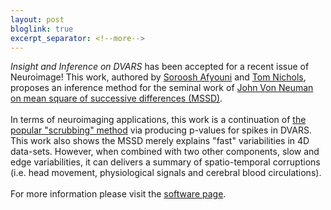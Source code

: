 ```yaml
---
layout: post
bloglink: true
excerpt_separator: <!--more-->
---
```


<i> Insight and Inference on DVARS </i>has been accepted for a recent issue of Neuroimage! <!--more-->
This work, authored by <a href="mailto:soroosh.afyouni@bdi.ox.ac.uk">Soroosh Afyouni</a> and <a href="mailto:thomas.nichols@bdi.ox.ac.uk">Tom Nichols</a>, proposes an inference method for the seminal work of <a href="https://www.jstor.org/stable/2235765?seq=1#page_scan_tab_contents">John Von Neuman on mean square of successive differences (MSSD)</a>. 
<br><br>In terms of neuroimaging applications, this work is a continuation of <a href="http://www.sciencedirect.com/science/article/pii/S1053811911011815?via%3Dihub"> the popular "scrubbing" method</a> via producing p-values for spikes in DVARS. This work also shows the MSSD merely explains "fast" variabilities in 4D data-sets. However, when combined with two other components, slow and edge variabilities, it can delivers a summary of spatio-temporal corruptions (i.e. head movement, physiological signals and cerebral blood circulations). 
<br><br>For more information please visit the <a href="http://www.nisox.org/Software/DSE/"> software page</a>.
